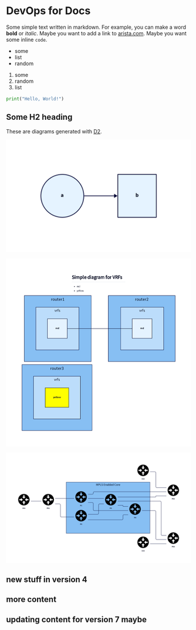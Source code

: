 # DevOps for Docs

Some simple text written in markdown. For example, you can make a word **bold** or *italic*. Maybe you want to add a link to [arista.com](https://www.arista.com/en/). Maybe you want some inline `code`.

- some
- list
- random

1. some
2. random
3. list

```python
print("Hello, World!")
```

## Some H2 heading

These are diagrams generated with [D2](https://d2lang.com/tour/intro/).

![hello](diagrams/hello.png)

![blocks](diagrams/blocks.png)

![mpls](diagrams/mpls.png)

## new stuff in version 4

## more content

## updating content for version 7 maybe
